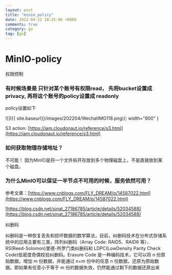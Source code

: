 ```yaml
---
layout: post
title: "minio_policy"
date: 2022-04-22 10:25:06 +0800
comments: true
category: go
tag: [go]
---
```


#  MinIO-policy

权限控制



### 有时候场景是 只针对某个账号有权限read， 先将bucket设置成privacy, 再将这个账号的policy设置成 readonly


policy设置如下

![]({{ site.baseurl}}/images/202204/WechatIMG118.png){: width="800" }



S3 action: [https://iam.cloudonaut.io/reference/s3.html](https://iam.cloudonaut.io/reference/s3.html) 



### 如何获取物理存储地址？ 
不可能！ 因为MinIO是将一个文件拆开存放到多个物理磁盘上，不是直接放到某个磁盘。



### 为什么MinIO可以保证一半节点不可用的时候，服务依然可用？
参考文章：[https://www.cnblogs.com/FLY_DREAM/p/14587022.html](https://www.cnblogs.com/FLY_DREAM/p/14587022.html)

[https://blog.csdn.net/sinat_27186785/article/details/52034588](https://blog.csdn.net/sinat_27186785/article/details/52034588)



纠删码

纠删码是一种恢复丢失和损坏数据的数学算法，目前，纠删码技术在分布式存储系统中的应用主要有三类，阵列纠删码（Array Code: RAID5、RAID6 等）、RS(Reed-Solomon)里德-所罗门类纠删码和 LDPC(LowDensity Parity Check Code)低密度奇偶校验纠删码。Erasure Code 是一种编码技术，它可以将 n 份原始数据，增加 m 份数据，并能通过 n+m 份中的任意 n 份数据，还原为原始数据。即如果有任意小于等于 m 份的数据失效，仍然能通过剩下的数据还原出来


